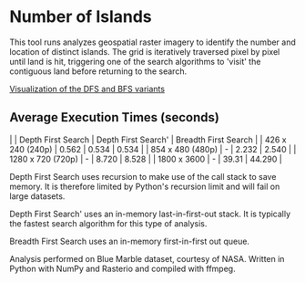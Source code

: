 # Number of Islands

This tool runs analyzes geospatial raster imagery to identify the number and location of distinct islands. The grid is iteratively traversed pixel by pixel until land is hit, triggering one of the search algorithms to 'visit' the contiguous land before returning to the search.

[Visualization of the DFS and BFS variants](https://youtu.be/kEoZuNdHLas)

## Average Execution Times (seconds)
|   | Depth First Search | Depth First Search' | Breadth First Search |
| 426 x 240 (240p) | 0.562 | 0.534 | 0.534 |
| 854 x 480 (480p) | - | 2.232 | 2.540 |
| 1280 x 720 (720p) | - | 8.720 | 8.528 |
| 1800 x 3600 | - | 39.31 | 44.290 |

Depth First Search uses recursion to make use of the call stack to save memory. It is therefore limited by Python's recursion limit and will fail on large datasets.

Depth First Search' uses an in-memory last-in-first-out stack. It is typically the fastest search algorithm for this type of analysis.

Breadth First Search uses an in-memory first-in-first out queue.

Analysis performed on Blue Marble dataset, courtesy of NASA. Written in Python with NumPy and Rasterio and compiled with ffmpeg.
